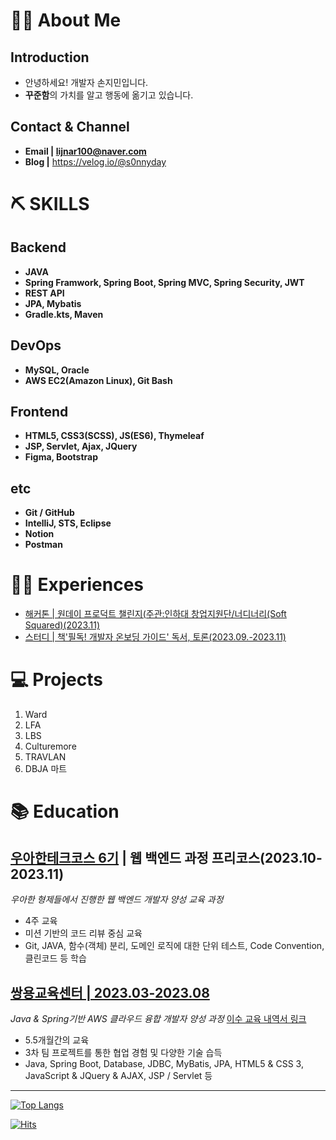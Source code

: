 # 💁‍♂️ About Me
## Introduction
* 안녕하세요! 개발자 손지민입니다.
* **꾸준함**의 가치를 알고 행동에 옮기고 있습니다.

## Contact & Channel
* **Email | lijnar100@naver.com**
* **Blog |** https://velog.io/@s0nnyday

# ⛏ SKILLS
## Backend

- **JAVA**
- **Spring Framwork, Spring Boot, Spring MVC, Spring Security, JWT**
- **REST API**
- **JPA, Mybatis**
- **Gradle.kts, Maven**

## **DevOps**

- **MySQL, Oracle**
- **AWS EC2(Amazon Linux), Git Bash**

## **Frontend**

- **HTML5, CSS3(SCSS), JS(ES6), Thymeleaf**
- **JSP, Servlet, Ajax, JQuery**
- **Figma, Bootstrap**

## **etc**

- **Git / GitHub**
- **IntelliJ, STS, Eclipse**
- **Notion**
- **Postman**

# 🏃‍♂️ Experiences
* [해커톤 | 원데이 프로덕트 챌린지(주관:인하대 창업지원단/너디너리(Soft Squared)(2023.11)](https://github.com/LawFA/LFA_Server)
* [스터디 | 책'필독! 개발자 온보딩 가이드' 독서, 토론(2023.09.-2023.11)](https://velog.io/@s0nnyday/series/%EC%8A%A4%ED%84%B0%EB%94%94%ED%95%84%EB%8F%85-%EA%B0%9C%EB%B0%9C%EC%9E%90-%EC%98%A8%EB%B3%B4%EB%94%A9-%EA%B0%80%EC%9D%B4%EB%93%9C)

# 💻 Projects
1. Ward
2. LFA
3. LBS
4. Culturemore
5. TRAVLAN
6. DBJA 마트

# 📚 Education
## **[우아한테크코스 6기](https://github.com/woowacourse-precourse) | 웹 백엔드 과정 프리코스(2023.10-2023.11)**
*우아한 형제들에서 진행한 웹 백엔드 개발자 양성 교육 과정*
   * 4주 교육
   * 미션 기반의 코드 리뷰 중심 교육
   * Git, JAVA, 함수(객체) 분리, 도메인 로직에 대한 단위 테스트, Code Convention, 클린코드 등 학습
## **[쌍용교육센터 | 2023.03-2023.08](https://docs.google.com/document/d/1YgupUdITCelUYFCpc1Xm8ixob46Hwx6q_fBEOvhOx5g/edit?usp=sharing)**
*Java & Spring기반 AWS 클라우드 융합 개발자 양성 과정*
[이수 교육 내역서 링크](https://docs.google.com/document/d/1YgupUdITCelUYFCpc1Xm8ixob46Hwx6q_fBEOvhOx5g/edit?usp=sharing)
+ 5.5개월간의 교육
+ 3차 팀 프로젝트를 통한 협업 경험 및 다양한 기술 습득
+ Java, Spring Boot, Database, JDBC, MyBatis, JPA, HTML5 & CSS 3, JavaScript & JQuery & AJAX, JSP / Servlet 등

---
[![Top Langs](https://github-readme-stats.vercel.app/api/top-langs/?username=s0nnyday&layout=compact)](https://github.com/s0nnyday/github-readme-stats)

[![Hits](https://hits.seeyoufarm.com/api/count/incr/badge.svg?url=https%3A%2F%2Fgithub.com%2Fs0nnyday&count_bg=%2379C83D&title_bg=%23555555&icon=&icon_color=%23E7E7E7&title=hits&edge_flat=false)](https://hits.seeyoufarm.com)
